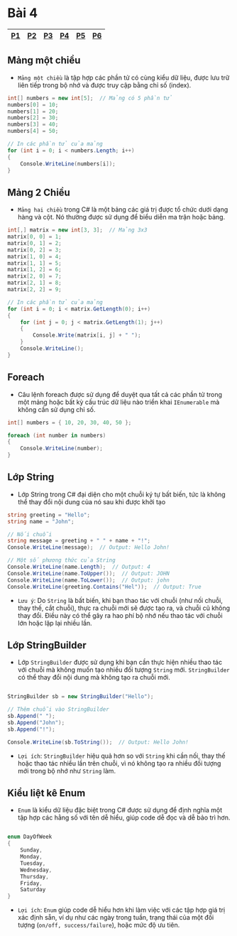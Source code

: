 # Bài 4


|[P1](#mảng-một-chiều)|[P2](#mảng-2-chiều)|[P3](#foreach)|[P4](#lớp-string)|[P5](#lớp-stringbuilder)|[P6](#kiểu-liệt-kê-enum)| 
|-|-|-|-|-|-|

## Mảng một chiều



- `Mảng một chiều` là tập hợp các phần tử có cùng kiểu dữ liệu, được lưu trữ liên tiếp trong bộ nhớ và được truy cập bằng chỉ số (index).

```C#
int[] numbers = new int[5];  // Mảng có 5 phần tử
numbers[0] = 10;
numbers[1] = 20;
numbers[2] = 30;
numbers[3] = 40;
numbers[4] = 50;

// In các phần tử của mảng
for (int i = 0; i < numbers.Length; i++)
{
    Console.WriteLine(numbers[i]);
}
```


## Mảng 2 Chiều

- `Mảng hai chiều` trong C# là một bảng các giá trị được tổ chức dưới dạng hàng và cột. Nó thường được sử dụng để biểu diễn ma trận hoặc bảng.

```C#
int[,] matrix = new int[3, 3];  // Mảng 3x3
matrix[0, 0] = 1;
matrix[0, 1] = 2;
matrix[0, 2] = 3;
matrix[1, 0] = 4;
matrix[1, 1] = 5;
matrix[1, 2] = 6;
matrix[2, 0] = 7;
matrix[2, 1] = 8;
matrix[2, 2] = 9;

// In các phần tử của mảng
for (int i = 0; i < matrix.GetLength(0); i++)
{
    for (int j = 0; j < matrix.GetLength(1); j++)
    {
        Console.Write(matrix[i, j] + " ");
    }
    Console.WriteLine();
}
```

## Foreach

- Câu lệnh foreach được sử dụng để duyệt qua tất cả các phần tử trong một mảng hoặc bất kỳ cấu trúc dữ liệu nào triển khai `IEnumerable` mà không cần sử dụng chỉ số.

```C#
int[] numbers = { 10, 20, 30, 40, 50 };

foreach (int number in numbers)
{
    Console.WriteLine(number);
}
```


## Lớp String

- Lớp String trong C# đại diện cho một chuỗi ký tự bất biến, tức là không thể thay đổi nội dung của nó sau khi được khởi tạo

```C#
string greeting = "Hello";
string name = "John";

// Nối chuỗi
string message = greeting + " " + name + "!";
Console.WriteLine(message);  // Output: Hello John!

// Một số phương thức của String
Console.WriteLine(name.Length);  // Output: 4
Console.WriteLine(name.ToUpper());  // Output: JOHN
Console.WriteLine(name.ToLower());  // Output: john
Console.WriteLine(greeting.Contains("Hel"));  // Output: True
```

- `Lưu ý`: Do `String` là bất biến, khi bạn thao tác với chuỗi (như nối chuỗi, thay thế, cắt chuỗi), thực ra chuỗi mới sẽ được tạo ra, và chuỗi cũ không thay đổi. Điều này có thể gây ra hao phí bộ nhớ nếu thao tác với chuỗi lớn hoặc lặp lại nhiều lần.



## Lớp StringBuilder
- Lớp `StringBuilder` được sử dụng khi bạn cần thực hiện nhiều thao tác với chuỗi mà không muốn tạo nhiều đối tượng `String` mới. `StringBuilder` có thể thay đổi nội dung mà không tạo ra chuỗi mới.

```C#

StringBuilder sb = new StringBuilder("Hello");

// Thêm chuỗi vào StringBuilder
sb.Append(" ");
sb.Append("John");
sb.Append("!");

Console.WriteLine(sb.ToString());  // Output: Hello John!
```

- `Lợi ích`: `StringBuilder` hiệu quả hơn so với `String` khi cần nối, thay thế hoặc thao tác nhiều lần trên chuỗi, vì nó không tạo ra nhiều đối tượng mới trong bộ nhớ như `String` làm.


## Kiểu liệt kê Enum

- `Enum` là kiểu dữ liệu đặc biệt trong C# được sử dụng để định nghĩa một tập hợp các hằng số với tên dễ hiểu, giúp code dễ đọc và dễ bảo trì hơn.

```C#

enum DayOfWeek
{
    Sunday,
    Monday,
    Tuesday,
    Wednesday,
    Thursday,
    Friday,
    Saturday
}
```

- `Lợi ích`: `Enum` giúp code dễ hiểu hơn khi làm việc với các tập hợp giá trị xác định sẵn, ví dụ như các ngày trong tuần, trạng thái của một đối tượng (`on/off, success/failure`), hoặc mức độ ưu tiên.
